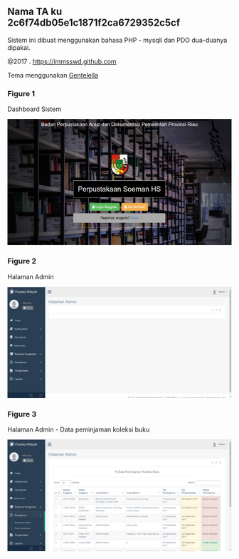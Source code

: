 ## Nama TA ku 2c6f74db05e1c1871f2ca6729352c5cf

Sistem ini dibuat menggunakan bahasa PHP - mysqli dan PDO dua-duanya dipakai.

@2017 . https://immsswd.github.com

Tema menggunakan [Gentelella](https://github.com/puikinsh/gentelella)

### Figure 1
Dashboard Sistem


![fig1](/admin/public/images/ta3.png)


### Figure 2
Halaman Admin


![fig2](/admin/public/images/ta1.png)


### Figure 3
Halaman Admin - Data peminjaman koleksi buku


![fig3](/admin/public/images/ta2.png)